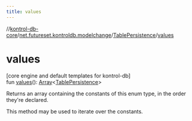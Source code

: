 ```yaml
---
title: values
---
```

//[kontrol-db-core](../../../index.html)/[net.futureset.kontroldb.modelchange](../index.html)/[TablePersistence](index.html)/[values](values.html)



# values



[core engine and default templates for kontrol-db]\
fun [values](values.html)(): [Array](https://kotlinlang.org/api/latest/jvm/stdlib/kotlin/-array/index.html)&lt;[TablePersistence](index.html)&gt;



Returns an array containing the constants of this enum type, in the order they're declared.



This method may be used to iterate over the constants.




